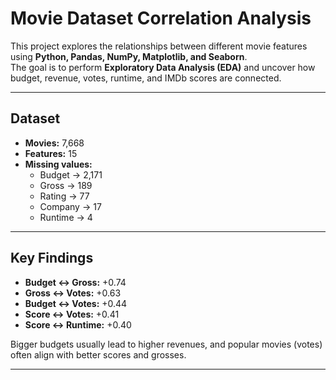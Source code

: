 # Movie Dataset Correlation Analysis

This project explores the relationships between different movie features using **Python, Pandas, NumPy, Matplotlib, and Seaborn**.  
The goal is to perform **Exploratory Data Analysis (EDA)** and uncover how budget, revenue, votes, runtime, and IMDb scores are connected.

---

## Dataset
- **Movies:** 7,668  
- **Features:** 15  
- **Missing values:**  
  - Budget → 2,171  
  - Gross → 189  
  - Rating → 77  
  - Company → 17  
  - Runtime → 4  

---

## Key Findings
- **Budget ↔ Gross:** +0.74  
- **Gross ↔ Votes:** +0.63  
- **Budget ↔ Votes:** +0.44  
- **Score ↔ Votes:** +0.41  
- **Score ↔ Runtime:** +0.40  

Bigger budgets usually lead to higher revenues, and popular movies (votes) often align with better scores and grosses.

---


